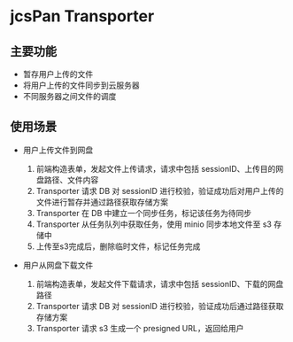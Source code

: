 # jcsPan Transporter
## 主要功能
 - 暂存用户上传的文件
 - 将用户上传的文件同步到云服务器
 - 不同服务器之间文件的调度

## 使用场景
- 用户上传文件到网盘
    1. 前端构造表单，发起文件上传请求，请求中包括 sessionID、上传目的网盘路径、文件内容
    2. Transporter 请求 DB 对 sessionID 进行校验，验证成功后对用户上传的文件进行暂存并通过路径获取存储方案
    3. Transporter 在 DB 中建立一个同步任务，标记该任务为待同步
    4. Transporter 从任务队列中获取任务，使用 minio 同步本地文件至 s3 存储中
    5. 上传至s3完成后，删除临时文件，标记任务完成
    
- 用户从网盘下载文件
    1. 前端构造表单，发起文件下载请求，请求中包括 sessionID、下载的网盘路径
    2. Transporter 请求 DB 对 sessionID 进行校验，验证成功后通过路径获取存储方案
    3. Transporter 请求 s3 生成一个 presigned URL，返回给用户